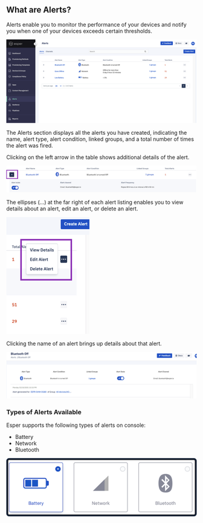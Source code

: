 ## What are Alerts?

  

Alerts enable you to monitor the performance of your devices and notify you when one of your devices exceeds certain thresholds.

  

![Alerts main screen](./images/alert-main.png)

  

The Alerts section displays all the alerts you have created, indicating the name, alert type, alert condition, linked groups, and a total number of times the alert was fired.

  

Clicking on the left arrow in the table shows additional details of the alert.

![More details](./images/2-more-details.png)

  
  

The ellipses (...) at the far right of each alert listing enables you to view details about an alert, edit an alert, or delete an alert.

![More actions](./images/3-more-option.png)

  

Clicking the name of an alert brings up details about that alert.

  

![Alert details](./images/4-alert-details.png)

### Types of Alerts Available

  

Esper supports the following types of alerts on console:

-   Battery
-   Network
-   Bluetooth
    

![Alert types](./images/5-alerttypes.png)